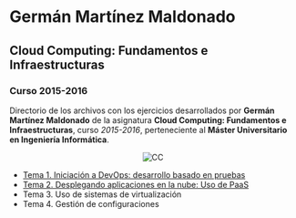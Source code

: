 # Germán Martínez Maldonado

## Cloud Computing: Fundamentos e Infraestructuras

### Curso 2015-2016

Directorio de los archivos con los ejercicios desarrollados por **Germán Martínez Maldonado** de la asignatura **Cloud Computing: Fundamentos e Infraestructuras**, curso *2015-2016*, perteneciente al **Máster Universitario en Ingeniería Informática**.

<p align="center">
<img src="https://dl.dropboxusercontent.com/s/m8fs28m65m61x3g/by-sa.png" title="CC">
</p>

* [Tema 1. Iniciación a DevOps: desarrollo basado en pruebas](tema_01/README.md)
* [Tema 2. Desplegando aplicaciones en la nube: Uso de PaaS](tema_02/README.md)
* Tema 3. Uso de sistemas de virtualización
* Tema 4. Gestión de configuraciones
